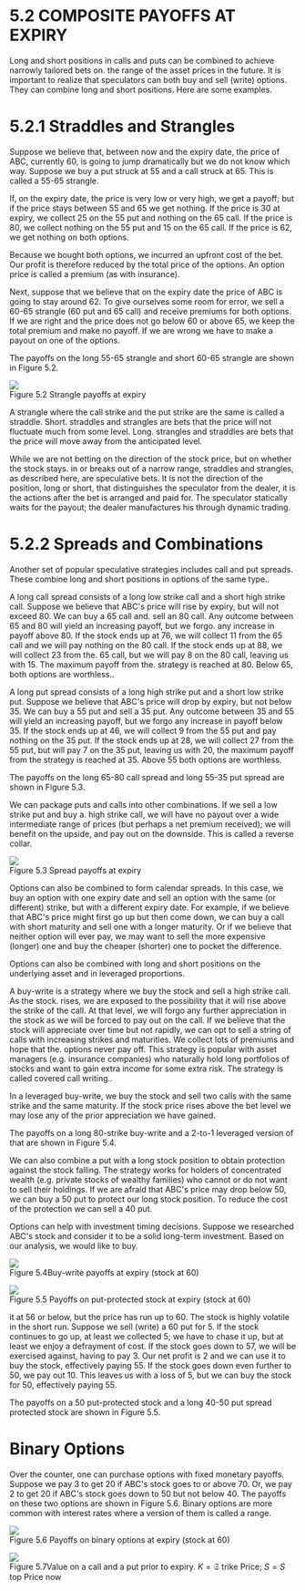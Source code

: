 # 5.2 COMPOSITE PAYOFFS AT EXPIRY  

Long and short positions in calls and puts can be combined to achieve narrowly tailored bets on. the range of the asset prices in the future. It is important to realize that speculators can both buy and sell (write) options. They can combine long and short positions. Here are some examples.  

# 5.2.1 Straddles and Strangles  

Suppose we believe that, between now and the expiry date, the price of ABC, currently 60, is going to jump dramatically but we do not know which way. Suppose we buy a put struck at 55 and a call struck at 65. This is called a 55-65 strangle.  

If, on the expiry date, the price is very low or very high, we get a payoff; but if the price stays between 55 and 65 we get nothing. If the price is 30 at expiry, we collect 25 on the 55 put and nothing on the 65 call. If the price is 80, we collect nothing on the 55 put and 15 on the 65 call. If the price is 62, we get nothing on both options.  

Because we bought both options, we incurred an upfront cost of the bet. Our profit is therefore reduced by the total price of the options. An option price is called a premium (as with insurance).  

Next, suppose that we believe that on the expiry date the price of ABC is going to stay around 62. To give ourselves some room for error, we sell a 60-65 strangle (60 put and 65 call) and receive premiums for both options. If we are right and the price does not go below 60 or above 65, we keep the total premium and make no payoff. If we are wrong we have to make a payout on one of the options.  

The payoffs on the long 55-65 strangle and short 60-65 strangle are shown in Figure 5.2.  

![](images/73ddbfa0ce621568cf1e3d553f7b0b55f22798189b837eb185bec00e353052d5.jpg)  
Figure 5.2 Strangle payoffs at expiry  

A strangle where the call strike and the put strike are the same is called a straddle. Short. straddles and strangles are bets that the price will not fluctuate much from some level. Long. strangles and straddles are bets that the price will move away from the anticipated level.  

While we are not betting on the direction of the stock price, but on whether the stock stays. in or breaks out of a narrow range, straddles and strangles, as described here, are speculative bets. It is not the direction of the position, long or short, that distinguishes the speculator from the dealer, it is the actions after the bet is arranged and paid for. The speculator statically waits for the payout; the dealer manufactures his through dynamic trading.  

# 5.2.2 Spreads and Combinations  

Another set of popular speculative strategies includes call and put spreads. These combine long and short positions in options of the same type..  

A long call spread consists of a long low strike call and a short high strike call. Suppose we believe that ABC's price will rise by expiry, but will not exceed 80. We can buy a 65 call and. sell an 80 call. Any outcome between 65 and 80 will yield an increasing payoff, but we forgo. any increase in payoff above 80. If the stock ends up at 76, we will collect 11 from the 65 call and we will pay nothing on the 80 call. If the stock ends up at 88, we will collect 23 from the. 65 call, but we will pay 8 on the 80 call, leaving us with 15. The maximum payoff from the. strategy is reached at 80. Below 65, both options are worthless..  

A long put spread consists of a long high strike put and a short low strike put. Suppose we believe that ABC's price will drop by expiry, but not below 35. We can buy a 55 put and sell a 35 put. Any outcome between 35 and 55 will yield an increasing payoff, but we forgo any increase in payoff below 35. If the stock ends up at 46, we will collect 9 from the 55 put and pay nothing on the 35 put. If the stock ends up at 28, we will collect 27 from the 55 put, but will pay 7 on the 35 put, leaving us with 20, the maximum payoff from the strategy is reached at 35. Above 55 both options are worthless.  

The payoffs on the long 65-80 call spread and long 55-35 put spread are shown in Figure 5.3.  

We can package puts and calls into other combinations. If we sell a low strike put and buy a. high strike call, we will have no payout over a wide intermediate range of prices (but perhaps a net premium received); we will benefit on the upside, and pay out on the downside. This is called a reverse collar.  

![](images/53e444281d61ad8942960e2fe2094368075d8618734687e45fddafeb18576e68.jpg)  
Figure 5.3 Spread payoffs at expiry  

Options can also be combined to form calendar spreads. In this case, we buy an option with one expiry date and sell an option with the same (or different) strike, but with a different expiry date. For example, if we believe that ABC's price might first go up but then come down, we can buy a call with short maturity and sell one with a longer maturity. Or if we believe that neither option will ever pay, we may want to sell the more expensive (longer) one and buy the cheaper (shorter) one to pocket the difference.  

Options can also be combined with long and short positions on the underlying asset and in leveraged proportions.  

A buy-write is a strategy where we buy the stock and sell a high strike call. As the stock. rises, we are exposed to the possibility that it will rise above the strike of the call. At that level, we will forgo any further appreciation in the stock as we will be forced to pay out on the call. If we believe that the stock will appreciate over time but not rapidly, we can opt to sell a string of calls with increasing strikes and maturities. We collect lots of premiums and hope that the. options never pay off. This strategy is popular with asset managers (e.g. insurance companies) who naturally hold long portfolios of stocks and want to gain extra income for some extra risk. The strategy is called covered call writing..  

In a leveraged buy-write, we buy the stock and sell two calls with the same strike and the same maturity. If the stock price rises above the bet level we may lose any of the prior appreciation we have gained.  

The payoffs on a long 80-strike buy-write and a 2-to-1 leveraged version of that are shown in Figure 5.4.  

We can also combine a put with a long stock position to obtain protection against the stock falling. The strategy works for holders of concentrated wealth (e.g. private stocks of wealthy families) who cannot or do not want to sell their holdings. If we are afraid that ABC's price may drop below 50, we can buy a 50 put to protect our long stock position. To reduce the cost of the protection we can sell a 40 put.  

Options can help with investment timing decisions. Suppose we researched ABC's stock and consider it to be a solid long-term investment. Based on our analysis, we would like to buy.  

![](images/7030cc897df1caf7c7fddbe12aff437a8d2539fa3cb871c0d7ef7a2a0e054d9d.jpg)  
Figure 5.4Buy-write payoffs at expiry (stock at 60)  

![](images/e7eacc546941799a707e66738274e58bbfd7c286572c14b82c8d5953a94ac498.jpg)  
Figure 5.5 Payoffs on put-protected stock at expiry (stock at 60)  

it at 56 or below, but the price has run up to 60. The stock is highly volatile in the short run. Suppose we sell (write) a 60 put for 5. If the stock continues to go up, at least we collected 5; we have to chase it up, but at least we enjoy a defrayment of cost. If the stock goes down to 57, we will be exercised against, having to pay 3. Our net profit is 2 and we can use it to buy the stock, effectively paying 55. If the stock goes down even further to 50, we pay out 10. This leaves us with a loss of 5, but we can buy the stock for 50, effectively paying 55.  

The payoffs on a 50 put-protected stock and a long 40-50 put spread protected stock are shown in Figure 5.5.  

# Binary Options  

Over the counter, one can purchase options with fixed monetary payoffs. Suppose we pay 3 to get 20 if ABC's stock goes to or above 70. Or, we pay 2 to get 20 if ABC's stock goes down to 50 but not below 40. The payoffs on these two options are shown in Figure 5.6. Binary options are more common with interest rates where a version of them is called a range.  

![](images/b3a544a263484b0db5e6a5f0e093bd9043664445dd9e37239b521c94740b6a79.jpg)  
Figure 5.6 Payoffs on binary options at expiry (stock at 60)  

![](images/9ffa686dd038a337b3ff4e15b7b00cf1076b14889e841b3768de4baa8839a8c0.jpg)  
Figure 5.7Value on a call and a put prior to expiry. $K={\mathfrak{S}}$ trike Price; $S=S$ top Price now  
